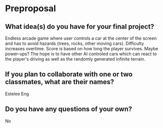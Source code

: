 # Preproposal

## What idea(s) do you have for your final project?

Endless arcade game where user controls a car at the center of the screen and has to avoid hazards (trees, rocks, other moving cars). Difficulty increases overtime. Score is based on how long the player survives. Maybe power-ups?
The hope is to have other AI controled cars which can react to the player's driving as well as the randomly generated infinite terrain. 

## If you plan to collaborate with one or two classmates, what are their names?

Estelee Eng

## Do you have any questions of your own?

No

